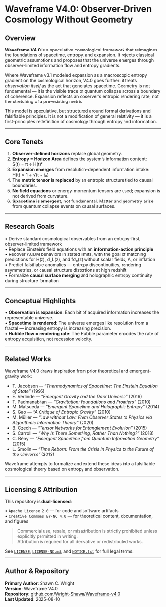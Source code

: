 # Waveframe V4.0: Observer-Driven Cosmology Without Geometry

## Overview

**Waveframe V4.0** is a speculative cosmological framework that reimagines the foundations of spacetime, entropy, and expansion. It rejects classical geometric assumptions and proposes that the universe emerges through observer-limited information flow and entropy gradients.

Where Waveframe v3.1 modeled expansion as a macroscopic entropy gradient on the cosmological horizon, V4.0 goes further: it treats *observation itself* as the act that generates spacetime. Geometry is not fundamental — it is the visible trace of quantum collapse across a boundary of coherence. Expansion reflects an observer’s entropic rendering rate, not the stretching of a pre-existing metric.

This model is speculative, but structured around formal derivations and falsifiable principles. It is not a modification of general relativity — it is a first-principles redefinition of cosmology through entropy and information.

---

## Core Tenets

1. **Observer-defined horizons** replace global geometry.
2. **Entropy = Horizon Area** defines the system’s information content:  
   S(t) = π ÷ H(t)²
3. **Expansion emerges** from resolution-dependent information intake:  
   H(t) ∝ 1 ÷ √(t − t₀)
4. The **metric tensor is replaced** by an entropic structure tied to causal boundaries.
5. **No field equations** or energy-momentum tensors are used; expansion is not derived from curvature.
6. **Spacetime is emergent**, not fundamental. Matter and geometry arise from quantum collapse events on causal surfaces.

---

## Research Goals

• Derive standard cosmological observables from an entropy-first, observer-limited framework  
• Replace Einstein’s field equations with an **information-action principle**  
• Recover ΛCDM behaviors in stated limits, with the goal of matching predictions for H(z), d_L(z), and fσ₈(z) without scalar fields, Λ, or inflation  
• Predict falsifiable anomalies — entropy discontinuities, rendering asymmetries, or causal structure distortions at high redshift  
• Formalize **causal surface merging** and holographic entropy continuity during structure formation  

---

## Conceptual Highlights

• **Observation is expansion**: Each bit of acquired information increases the representable universe.  
• **Spacetime is rendered**: The universe emerges like resolution from a fractal — increasing entropy is increasing precision.  
• **Hubble flow = rendering rate**: The Hubble parameter encodes the rate of entropy acquisition, not recession velocity.  

---

## Related Works

Waveframe V4.0 draws inspiration from prior theoretical and emergent-gravity work:

- T. Jacobson — *“Thermodynamics of Spacetime: The Einstein Equation of State”* (1995)  
- E. Verlinde — *“Emergent Gravity and the Dark Universe”* (2016)  
- T. Padmanabhan — *“Gravitation: Foundations and Frontiers”* (2010)  
- M. Matsueda — *“Emergent Spacetime and Holographic Entropy”* (2014)  
- S. Gao — *“A Critique of Entropic Gravity”* (2010)  
- M. Müller — *“Law without Law: From Observer States to Physics via Algorithmic Information Theory”* (2020)  
- B. Czech — *“Tensor Networks for Entanglement Evolution”* (2015)  
- S. Carroll — *“Why Is There Something, Rather Than Nothing?”* (2018)  
- C. Bény — *“Emergent Spacetime from Quantum Information Geometry”* (2015)  
- L. Smolin — *“Time Reborn: From the Crisis in Physics to the Future of the Universe”* (2013)

Waveframe attempts to formalize and extend these ideas into a falsifiable cosmological theory based on entropy and observation.

---

## Licensing & Attribution

This repository is **dual-licensed**:

• `Apache License 2.0` — for code and software artifacts  
• `Creative Commons BY-NC 4.0` — for theoretical content, documentation, and figures  

> Commercial use, resale, or misattribution is strictly prohibited unless explicitly permitted in writing.  
> Attribution is required for all derivative or redistributed works.  

See [`LICENSE`](./LICENSE), [`LICENSE-NC.md`](./LICENSE-NC.md), and [`NOTICE.txt`](./NOTICE.txt) for full legal terms.

---

## Author & Repository

**Primary Author**: Shawn C. Wright  
**Version**: Waveframe V4.0  
**Repository**: [github.com/Wright-Shawn/Waveframe-v4.0](https://github.com/Wright-Shawn/Waveframe-v4.0)  
**Last Updated**: 2025-08-10